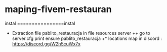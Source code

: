 # maping-fivem-restauran
 
instal ================instal

+ Extraction file pablito_restauracja in file resources server ++ go to server.cfg print ensure pablito_restauracja +* locations map in discord : https://discord.gg/W2h5cuWx7x
